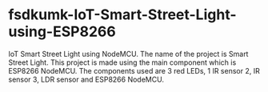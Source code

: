 # fsdkumk-IoT-Smart-Street-Light-using-ESP8266
IoT Smart Street Light using NodeMCU. 
The name of the project is Smart Street Light.
This project is made using the main component which is ESP8266 NodeMCU.
The components used are 3 red LEDs, 1 IR sensor 2, IR sensor 3, LDR sensor and ESP8266 NodeMCU.
